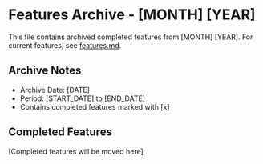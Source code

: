 # Features Archive - [MONTH] [YEAR]

This file contains archived completed features from [MONTH] [YEAR]. For current features, see [features.md](../../todo/features.md).

## Archive Notes
- Archive Date: [DATE]
- Period: [START_DATE] to [END_DATE]
- Contains completed features marked with [x]

## Completed Features
[Completed features will be moved here]
